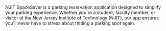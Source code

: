NJIT SpaceSaver is a parking reservation application designed to simplify your parking experience. Whether you're a student, faculty member, or visitor at the New Jersey Institute of Technology (NJIT), our app ensures you'll never have to stress about finding a parking spot again.